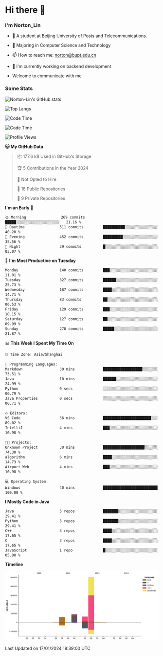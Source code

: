 
# Hi there 👋

### I'm Norton_Lin
- 🏫 A student at Beijing University of Posts and Telecommunications.
- 🌱 Majoring in Computer Science and Technology
- 📫 How to reach me: norton@bupt.edu.cn
- 🌱 I'm currently working on backend development

- Welcome to communicate with me

### Some Stats
![Norton-Lin's GitHub stats](https://github-readme-stats.vercel.app/api?username=Norton-Lin&count_private=true&show_icons=true&theme=radical)

![Top Langs](https://github-readme-stats.vercel.app/api/top-langs/?username=Norton-Lin&langs_count=10&layout=compact)

![Code Time](https://github-readme-stats.vercel.app/api/wakatime?username=Norton_Lin)

<!--START_SECTION:waka-->
![Code Time](http://img.shields.io/badge/Code%20Time-455%20hrs%2025%20mins-blue)

![Profile Views](http://img.shields.io/badge/Profile%20Views-0-blue)

**🐱 My GitHub Data** 

> 📦 177.6 kB Used in GitHub's Storage 
 > 
> 🏆 5 Contributions in the Year 2024
 > 
> 🚫 Not Opted to Hire
 > 
> 📜 18 Public Repositories 
 > 
> 🔑 9 Private Repositories 
 > 
**I'm an Early 🐤** 

```text
🌞 Morning                269 commits         █████░░░░░░░░░░░░░░░░░░░░   21.16 % 
🌆 Daytime                511 commits         ██████████░░░░░░░░░░░░░░░   40.20 % 
🌃 Evening                452 commits         █████████░░░░░░░░░░░░░░░░   35.56 % 
🌙 Night                  39 commits          █░░░░░░░░░░░░░░░░░░░░░░░░   03.07 % 
```
📅 **I'm Most Productive on Tuesday** 

```text
Monday                   140 commits         ███░░░░░░░░░░░░░░░░░░░░░░   11.01 % 
Tuesday                  327 commits         ██████░░░░░░░░░░░░░░░░░░░   25.73 % 
Wednesday                187 commits         ████░░░░░░░░░░░░░░░░░░░░░   14.71 % 
Thursday                 83 commits          ██░░░░░░░░░░░░░░░░░░░░░░░   06.53 % 
Friday                   129 commits         ███░░░░░░░░░░░░░░░░░░░░░░   10.15 % 
Saturday                 127 commits         ██░░░░░░░░░░░░░░░░░░░░░░░   09.99 % 
Sunday                   278 commits         █████░░░░░░░░░░░░░░░░░░░░   21.87 % 
```


📊 **This Week I Spent My Time On** 

```text
🕑︎ Time Zone: Asia/Shanghai

💬 Programming Languages: 
Markdown                 30 mins             ██████████████████░░░░░░░   73.51 % 
Java                     10 mins             ██████░░░░░░░░░░░░░░░░░░░   24.99 % 
Python                   0 secs              ░░░░░░░░░░░░░░░░░░░░░░░░░   00.79 % 
Java Properties          0 secs              ░░░░░░░░░░░░░░░░░░░░░░░░░   00.71 % 

🔥 Editors: 
VS Code                  36 mins             ██████████████████████░░░   89.02 % 
IntelliJ                 4 mins              ███░░░░░░░░░░░░░░░░░░░░░░   10.98 % 

🐱‍💻 Projects: 
Unknown Project          30 mins             ███████████████████░░░░░░   74.30 % 
algorithm                6 mins              ████░░░░░░░░░░░░░░░░░░░░░   14.73 % 
Airport_Web              4 mins              ███░░░░░░░░░░░░░░░░░░░░░░   10.98 % 

💻 Operating System: 
Windows                  40 mins             █████████████████████████   100.00 % 
```

**I Mostly Code in Java** 

```text
Java                     5 repos             ███████░░░░░░░░░░░░░░░░░░   29.41 % 
Python                   5 repos             ███████░░░░░░░░░░░░░░░░░░   29.41 % 
C++                      3 repos             ████░░░░░░░░░░░░░░░░░░░░░   17.65 % 
C                        3 repos             ████░░░░░░░░░░░░░░░░░░░░░   17.65 % 
JavaScript               1 repo              █░░░░░░░░░░░░░░░░░░░░░░░░   05.88 % 
```



**Timeline**

![Lines of Code chart](https://raw.githubusercontent.com/Norton-Lin/Norton-Lin/main/assets/bar_graph.png)


 Last Updated on 17/01/2024 18:39:00 UTC
<!--END_SECTION:waka-->
